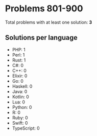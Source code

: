 # Problems 801-900

Total problems with at least one solution: **3**

## Solutions per language

- PHP: 1
- Perl: 1
- Rust: 1
- C#: 0
- C++: 0
- Elixir: 0
- Go: 0
- Haskell: 0
- Java: 0
- Kotlin: 0
- Lua: 0
- Python: 0
- R: 0
- Ruby: 0
- Swift: 0
- TypeScript: 0
